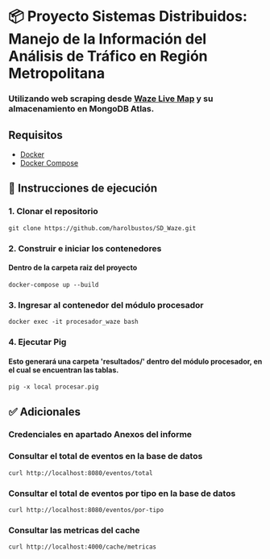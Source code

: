 # 📦 Proyecto Sistemas Distribuidos: Manejo de la Información del Análisis de Tráfico en Región Metropolitana
### Utilizando web scraping desde [Waze Live Map](https://www.waze.com/es-419/live-map) y su almacenamiento en MongoDB Atlas.

## Requisitos

- [Docker](https://docs.docker.com/get-docker/)
- [Docker Compose](https://docs.docker.com/compose/)

## 🚀 Instrucciones de ejecución
### 1. Clonar el repositorio
```
git clone https://github.com/harolbustos/SD_Waze.git
```
### 2. Construir e iniciar los contenedores
#### Dentro de la carpeta raiz del proyecto
```
docker-compose up --build
```
### 3. Ingresar al contenedor del módulo procesador
```
docker exec -it procesador_waze bash
```
### 4. Ejecutar Pig
#### Esto generará una carpeta 'resultados/' dentro del módulo procesador, en el cual se encuentran las tablas.
```
pig -x local procesar.pig 
```

## ✅ Adicionales
### Credenciales en apartado Anexos del informe
###  Consultar el total de eventos en la base de datos
``` 
curl http://localhost:8080/eventos/total
```
### Consultar el total de eventos por tipo en la base de datos
``` 
curl http://localhost:8080/eventos/por-tipo
```
### Consultar las metricas del cache
``` 
curl http://localhost:4000/cache/metricas
```
